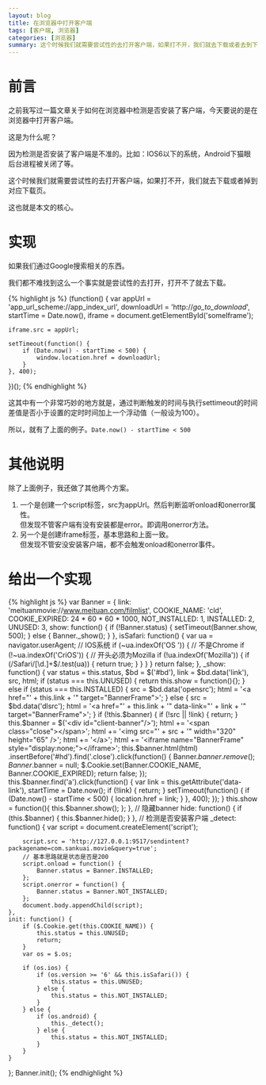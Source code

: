 ```yaml
---
layout: blog
title: 在浏览器中打开客户端
tags: [客户端, 浏览器]
categories: [浏览器]
summary: 这个时候我们就需要尝试性的去打开客户端，如果打不开，我们就去下载或者去到下载页。
---
```

# 前言
之前我写过一篇文章关于如何在浏览器中检测是否安装了客户端，今天要说的是在浏览器中打开客户端。

这是为什么呢？

因为检测是否安装了客户端是不准的。比如：IOS6以下的系统，Android下猫眼后台进程被关闭了等。

这个时候我们就需要尝试性的去打开客户端，如果打不开，我们就去下载或者掉到对应下载页。

这也就是本文的核心。

# 实现
如果我们通过Google搜索相关的东西。

我们都不难找到这么一个事实就是尝试性的去打开，打开不了就去下载。

{% highlight js %}
(function() {
    var appUrl = 'app_url_scheme://app_index_url',
        downloadUrl = 'http://_go_to_download_',
        startTime = Date.now(),
        iframe = document.getElementById('someIframe');

    iframe.src = appUrl;

    setTimeout(function() {
        if (Date.now() - startTime < 500) {
            window.location.href = downloadUrl;
        }
    }, 400);
})();
{% endhighlight %}

这其中有一个非常巧妙的地方就是，通过判断触发的时间与执行settimeout的时间差值是否小于设置的定时时间加上一个浮动值（一般设为100）。

所以，就有了上面的例子。`Date.now() - startTime < 500`

# 其他说明
除了上面例子，我还做了其他两个方案。

1. 一个是创建一个script标签，src为appUrl。然后判断监听onload和onerror属性。     
 但发现不管客户端有没有安装都是error。即调用onerror方法。
2. 另一个是创建iframe标签，基本思路和上面一致。      
 但发现不管安没安装客户端，都不会触发onload和onerror事件。

# 给出一个实现

{% highlight js %}
var Banner = {
    link: 'meituanmovie://www.meituan.com/filmlist',
    COOKIE_NAME: 'cld',
    COOKIE_EXPIRED: 24 * 60 * 60 * 1000,
    NOT_INSTALLED: 1,
    INSTALLED: 2,
    UNUSED: 3,
    show: function() {
        if (!Banner.status) {
            setTimeout(Banner.show, 500);
        } else {
            Banner._show();
        }
    },
    isSafari: function() {
        var ua = navigator.userAgent;
        // IOS系统
        if (~ua.indexOf('OS ')) {
            // 不是Chrome
            if (!~ua.indexOf('CriOS')) {
                // 开头必须为Mozilla
                if (!ua.indexOf('Mozilla')) {
                    if (/Safari\/[\d\.]+$/.test(ua)) {
                        return true;
                    }
                }
            }
        }
        return false;
    },
    _show: function() {
        var status = this.status,
            $bd = $('#bd'),
            link = $bd.data('link'),
            src,
            html;
        if (status === this.UNUSED) {
            return this.show = function(){};
        } else if (status === this.INSTALLED) {
            src = $bd.data('opensrc');
            html = '<a href="' + this.link + '" target="BannerFrame">';
        } else {
            src = $bd.data('dlsrc');
            html = '<a href="' + this.link + '" data-link="' + link + '" target="BannerFrame">';
        }                                                                                                           
        if (!this.$banner) {
            if (!src || !link) {
                return;
            }
            this.$banner = $('<div id="client-banner"/>');
            html += '<span class="close"></span>';
            html += '<img src="' + src + '" width="320" height="65" />';
            html += '</a>';
            html += '<iframe name="BannerFrame" style="display:none;"></iframe>';
            this.$banner.html(html)
                .insertBefore('#hd').find('.close').click(function() {
                    Banner.$banner.remove();
                    Banner.$banner = null;
                    $.Cookie.set(Banner.COOKIE_NAME, Banner.COOKIE_EXPIRED);
                    return false;
                });
            this.$banner.find('a').click(function() {
                    var link = this.getAttribute('data-link'),
                        startTime = Date.now();
                    if (!link) {
                        return;
                    }
                    setTimeout(function() {
                        if (Date.now() - startTime < 500) {
                            location.href = link;
                        }
                    }, 400);
                });
        }
        this.show = function(){
            this.$banner.show();
        };
    },
    // 隐藏banner
    hide: function() {
        if (this.$banner) {
            this.$banner.hide();
        }
    },
    // 检测是否安装客户端
    _detect: function() {
        var script = document.createElement('script');

        script.src = 'http://127.0.0.1:9517/sendintent?packagename=com.sankuai.movie&query=true';
        // 基本思路就是状态是否是200
        script.onload = function() {
            Banner.status = Banner.INSTALLED;
        };
        script.onerror = function() {
            Banner.status = Banner.NOT_INSTALLED;
        };
        document.body.appendChild(script);
    },
    init: function() {
        if ($.Cookie.get(this.COOKIE_NAME)) {
            this.status = this.UNUSED;
            return;
        }
        var os = $.os;

        if (os.ios) {
            if (os.version >= '6' && this.isSafari()) {
                this.status = this.UNUSED;
            } else {
                this.status = this.NOT_INSTALLED;
            }
        } else {
            if (os.android) {
                this._detect();
            } else {
                this.status = this.NOT_INSTALLED;
            }
        }
    }
};
Banner.init();
{% endhighlight %}
